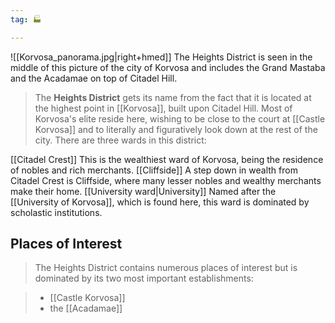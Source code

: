 ```yaml
---
tag: 🏭

---
```


![[Korvosa_panorama.jpg|right+hmed]] 
 The Heights District is seen in the middle of this picture of the city of Korvosa and includes the Grand Mastaba and the Acadamae on top of Citadel Hill.
> The **Heights District** gets its name from the fact that it is located at the highest point in [[Korvosa]], built upon Citadel Hill. Most of Korvosa's elite reside here, wishing to be close to the court at [[Castle Korvosa]] and to literally and figuratively look down at the rest of the city.
> There are three wards in this district:

[[Citadel Crest]]
This is the wealthiest ward of Korvosa, being the residence of nobles and rich merchants.
[[Cliffside]]
A step down in wealth from Citadel Crest is Cliffside, where many lesser nobles and wealthy merchants make their home.
[[University ward|University]]
Named after the [[University of Korvosa]], which is found here, this ward is dominated by scholastic institutions.

## Places of Interest

> The Heights District contains numerous places of interest but is dominated by its two most important establishments:

> - [[Castle Korvosa]]
> - the [[Acadamae]]







